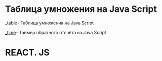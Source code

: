 

#  Таблица умножения на Java Script
[_table](https://github.com/barabas007/barabas007.github.io/tree/master/_table_gt)- Таблица умножения на Java Script

[_time](https://github.com/barabas007/barabas007-github.io)- Таймер обратного отсчёта на Java Script


# REACT. JS
